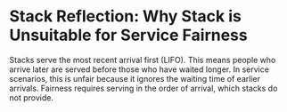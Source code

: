 # Stack Reflection: Why Stack is Unsuitable for Service Fairness

Stacks serve the most recent arrival first (LIFO). This means people who arrive later are served before those who have waited longer. In service scenarios, this is unfair because it ignores the waiting time of earlier arrivals. Fairness requires serving in the order of arrival, which stacks do not provide.